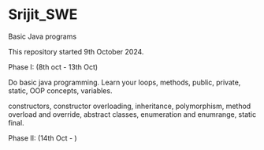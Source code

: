 # Srijit_SWE
Basic Java programs

This repository started 9th October 2024. 

Phase I: (8th oct - 13th Oct)

Do basic java programming. Learn your loops, methods, public, private, static, OOP concepts, variables.

constructors, constructor overloading, inheritance, polymorphism, method overload and override, abstract classes, enumeration and enumrange, static final.

Phase II: (14th Oct - )
